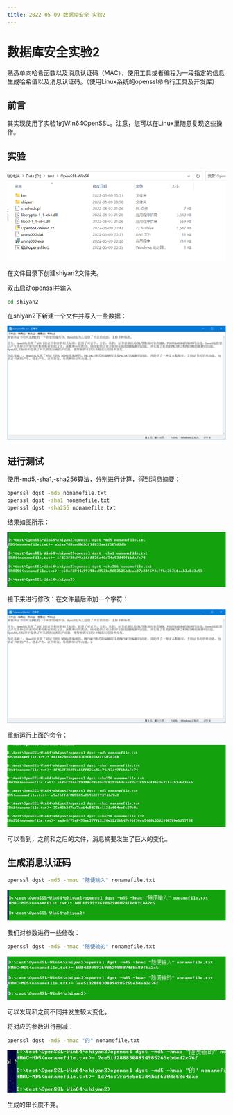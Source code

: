 ```yaml
---
title: 2022-05-09-数据库安全-实验2
---
```


# 数据库安全实验2

熟悉单向哈希函数以及消息认证码（MAC），使用工具或者编程为一段指定的信息生成哈希值以及消息认证码。（使用Linux系统的openssl命令行工具及开发库）

## 前言

其实现使用了实验1的Win64OpenSSL。注意，您可以在Linux里随意复现这些操作。

## 实验

![image-20220509005257122](../../src/assets/img/image-20220509005257122.png)

在文件目录下创建shiyan2文件夹。

双击启动openssl并输入

```bash
cd shiyan2
```

在shiyan2下新建一个文件并写入一些数据：

![image-20220509005503913](../../src/assets/img/image-20220509005503913.png)

## 进行测试

使用-md5,-sha1,-sha256算法，分别进行计算，得到消息摘要：

```bash
openssl dgst -md5 nonamefile.txt
openssl dgst -sha1 nonamefile.txt
openssl dgst -sha256 nonamefile.txt
```

结果如图所示：

![image-20220509005631352](../../src/assets/img/image-20220509005631352.png)

接下来进行修改：在文件最后添加一个字符：

![image-20220509005652335](../../src/assets/img/image-20220509005652335-16520290126041.png)

重新运行上面的命令：

![image-20220509005720029](../../src/assets/img/image-20220509005720029.png)

可以看到，之前和之后的文件，消息摘要发生了巨大的变化。

## 生成消息认证码

```bash
openssl dgst -md5 -hmac "随便输入" nonamefile.txt
```

![image-20220509005824426](../../src/assets/img/image-20220509005824426.png)

我们对参数进行一些修改：

```bash
openssl dgst -md5 -hmac "随便输的" nonamefile.txt
```

![image-20220509005853303](../../src/assets/img/image-20220509005853303.png)

可以发现和之前不同并发生较大变化。

将对应的参数进行删减：

```bash
openssl dgst -md5 -hmac "的" nonamefile.txt
```

![image-20220509005924795](../../src/assets/img/image-20220509005924795.png)

生成的串长度不变。